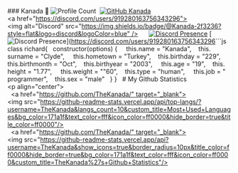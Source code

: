 ##​#​ ​Kanada 🍦 
   ​![​Profile Count​](https://komarev.com/ghpvc/?username=TheKanada&color=red)​&nbsp; 
    ​[![​GitHub Kanada​](https://img.shields.io/github/followers/TheKanada?label=follow&style=social)](https://github.com/TheKanada)​&nbsp; 
     ​<a href="https://discord.com/users/919280163756343296"><img alt="Discord" src="https://img.shields.io/badge/@Kanada-2f3236?style=flat&logo=discord&logoColor=blue" /></a> ​&nbsp; 
      ​&nbsp; 
 ​[![​Discord Presence​](https://lanyard.cnrad.dev/api/919280163756343296)](https://discord.com/users/919280163756343296)
  ​[![​Discord Presence​](https://lanyard.cnrad.dev/api/919280163756343296)](https://discord.com/users/919280163756343296 
 ​```js 
  ​class​ ​richard​{ 
   ​  ​constructor​(​options​) { 
    ​    ​this​.​name​ ​=​ ​"​Kanada​"​, 
     ​    ​this​.​surname​ ​=​ ​"​Clyde​"​, 
      ​    ​this​.​hometown​ ​=​ ​"​Turkey​"​, 
       ​    ​this​.​birthday​ ​=​ ​"​229"​, 
        ​    ​this​.​birthmonth​ ​=​ ​"​Oct​"​, 
         ​    ​this​.​birthyear​ ​=​ ​"​2003"​, 
          ​    ​this​.​age​ ​=​ ​"​19​"​, 
           ​    ​this​.​height​ ​=​ ​"​1.77"​, 
            ​    ​this​.​weight​ ​=​ ​""60​"​, 
             ​    ​this​.​type​ ​=​ ​"​human​"​, 
              ​    ​this​.​job​ ​=​ ​"​programmer​"​, 
               ​    ​this​.​sex​ ​=​ ​"​male​" 
                ​  } 
                 ​} 
 ​  # My Github Statistics 
  ​<p align="center"> 
   ​  <a href="https://github.com/TheKanada/" target="_blank"><img src="https://github-readme-stats.vercel.app/api/top-langs/?username=TheKanada&langs_count=10&custom_title=Most+Used+Languages&bg_color=171a1f&text_color=fff&icon_color=ff0000&hide_border=true&title_color=ff0000"/></a> 
    ​  <a href="https://github.com/TheKanada/" target="_blank"><img src="https://github-readme-stats.vercel.app/api?username=TheKanada&show_icons=true&border_radius=10px&title_color=ff0000&hide_border=true&bg_color=171a1f&text_color=fff&icon_color=ff0000&custom_title=TheKanada%27s+Github+Statistics"/></a> 
     ​</p>
